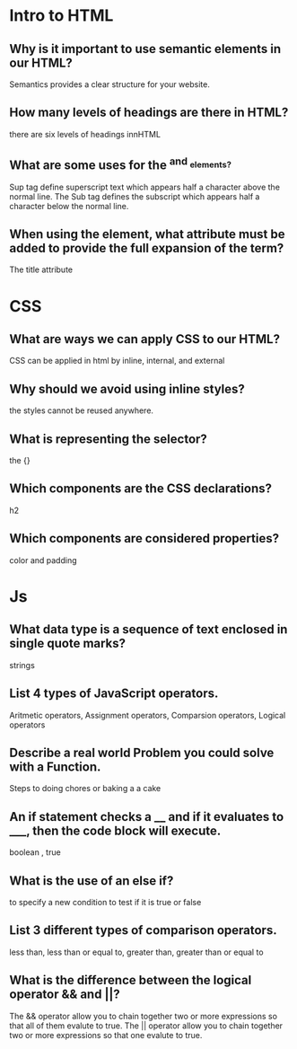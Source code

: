 # Intro to HTML 

## Why is it important to use semantic elements in our HTML?

Semantics provides a clear structure for your website.

## How many levels of headings are there in HTML?

there are six levels of headings innHTML

## What are some uses for the <sup> and <sub> elements?

Sup tag define superscript text which appears half a character above the normal line. The Sub tag defines the subscript which appears half a character below the normal line.

## When using the <abbr> element, what attribute must be added to provide the full expansion of the term?

The title attribute

# CSS 



## What are ways we can apply CSS to our HTML?

CSS can be applied in html by inline, internal, and external 

## Why should we avoid using inline styles?

the styles cannot be reused anywhere.

## What is representing the selector?

the {}

## Which components are the CSS declarations?

h2

## Which components are considered properties?

color and padding



# Js

## What data type is a sequence of text enclosed in single quote marks?

strings

## List 4 types of JavaScript operators.

Aritmetic operators, Assignment operators, Comparsion operators, Logical operators

## Describe a real world Problem you could solve with a Function.

Steps to doing chores or baking a a cake

## An if statement checks a __ and if it evaluates to ___, then the code block will execute.

boolean , true

## What is the use of an else if?

to specify a new condition to test if it is true or false

## List 3 different types of comparison operators.

less than, less than or equal to, greater than, greater than or equal to

## What is the difference between the logical operator && and ||?

The && operator allow you to chain together two or more expressions so that all of them evalute to true. The || operator allow you to chain together two or more expressions so that one evalute to true.


